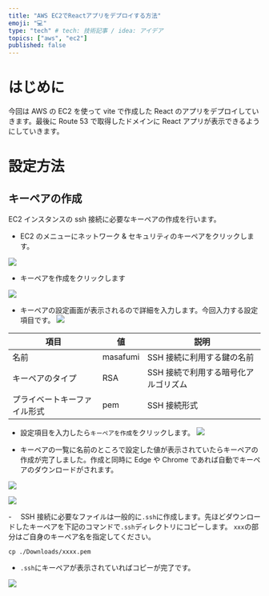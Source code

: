 ```yaml
---
title: "AWS EC2でReactアプリをデプロイする方法"
emoji: "💻"
type: "tech" # tech: 技術記事 / idea: アイデア
topics: ["aws", "ec2"]
published: false
---
```


# はじめに

今回は AWS の EC2 を使って vite で作成した React のアプリをデプロイしていきます。最後に Route 53 で取得したドメインに React アプリが表示できるようにしていきます。

# 設定方法

## キーペアの作成

EC2 インスタンスの ssh 接続に必要なキーペアの作成を行います。

- EC2 のメニューにネットワーク & セキュリティのキーペアをクリックします。

![](https://storage.googleapis.com/zenn-user-upload/6948cdf12504-20250323.png)

- キーペアを作成をクリックします

![](https://storage.googleapis.com/zenn-user-upload/fb6c72f2b4a5-20250323.png)

- キーペアの設定画面が表示されるので詳細を入力します。今回入力する設定項目です。
  ![](https://storage.googleapis.com/zenn-user-upload/d37f6954bb8b-20250323.png)

| 項目                         | 値       | 説明                                 |
| ---------------------------- | -------- | ------------------------------------ |
| 名前                         | masafumi | SSH 接続に利用する鍵の名前           |
| キーペアのタイプ             | RSA      | SSH 接続で利用する暗号化アルゴリズム |
| プライベートキーファイル形式 | pem      | SSH 接続形式                         |

- 設定項目を入力したら`キーペアを作成`をクリックします。
  ![](https://storage.googleapis.com/zenn-user-upload/2fc211667b59-20250323.png)

* キーペアの一覧に名前のところで設定した値が表示されていたらキーペアの作成が完了しました。作成と同時に Edge や Chrome であれば自動でキーペアのダウンロードがされます。

![](https://storage.googleapis.com/zenn-user-upload/8ffd556706d3-20250323.png)

![](https://storage.googleapis.com/zenn-user-upload/30ecac18f6ff-20250323.png)

-　 SSH 接続に必要なファイルは一般的に`.ssh`に作成します。先ほどダウンロードしたキーペアを下記のコマンドで`.ssh`ディレクトリにコピーします。
`xxx`の部分はご自身のキーペア名を指定してください。

```
cp ./Downloads/xxxx.pem
```

- `.ssh`にキーペアが表示されていればコピーが完了です。

![](https://storage.googleapis.com/zenn-user-upload/ed5ff081b609-20250323.png)
